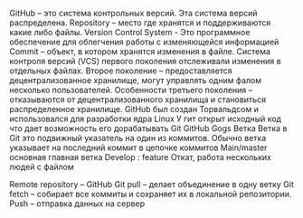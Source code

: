 GitHub – это система контрольных версий. Эта система версий распределена.
Repository – место где хранятся и поддерживаются какие либо файлы.
Version Control System - Это программное обеспечение для облегчения работы с изменяющейся информацией
Commit – объект, в котором хранятся изменения в файле.
Система контроля версий (VCS) первого поколения отслеживали изменения в отдельных файлах. 
Второе поколение – предоставляется децентрализованное хранилище, могут управлять одним фалом несколько пользователей.
Особенности третьего поколения – отказываются от децентрализованного хранилища и становиться распределенное хранилище.
GitHub был создан Торвальдсом и использовался для разработки ядра Linux
У гит открыт исходный код что дает возможность его дорабатывать
Git GitHub Gogs
Ветка
Ветка в Git это подвижный указатель на один из коммитов. Обычно ветка указывает на последний коммит в цепочке коммитов
Main/master основная главная ветка 
Develop : feature 
Откат, работа нескольких людей с файлом
 
Remote repository – GitHub
Git pull – делает объединение в одну ветку
Git fetch – собирает все коммиты и сохраняет их в локальной репозитории.
Push – отправка данных на сервер


